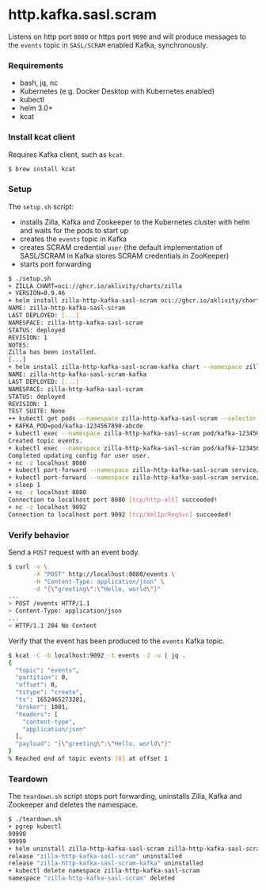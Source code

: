 # http.kafka.sasl.scram

Listens on http port `8080` or https port `9090` and will produce messages to the `events` topic in `SASL/SCRAM` enabled Kafka, synchronously.

### Requirements

- bash, jq, nc
- Kubernetes (e.g. Docker Desktop with Kubernetes enabled)
- kubectl
- helm 3.0+
- kcat

### Install kcat client

Requires Kafka client, such as `kcat`.

```bash
$ brew install kcat
```

### Setup

The `setup.sh` script:
- installs Zilla, Kafka and Zookeeper to the Kubernetes cluster with helm and waits for the pods to start up
- creates the `events` topic in Kafka
- creates SCRAM credential `user` (the default implementation of SASL/SCRAM in Kafka stores SCRAM credentials in ZooKeeper) 
- starts port forwarding

```bash
$ ./setup.sh
+ ZILLA_CHART=oci://ghcr.io/aklivity/charts/zilla
+ VERSION=0.9.46
+ helm install zilla-http-kafka-sasl-scram oci://ghcr.io/aklivity/charts/zilla --version 0.9.46 --namespace zilla-http-kafka-sasl-scram --create-namespace --wait [...]
NAME: zilla-http-kafka-sasl-scram
LAST DEPLOYED: [...]
NAMESPACE: zilla-http-kafka-sasl-scram
STATUS: deployed
REVISION: 1
NOTES:
Zilla has been installed.
[...]
+ helm install zilla-http-kafka-sasl-scram-kafka chart --namespace zilla-http-kafka-sasl-scram --create-namespace --wait
NAME: zilla-http-kafka-sasl-scram-kafka
LAST DEPLOYED: [...]
NAMESPACE: zilla-http-kafka-sasl-scram
STATUS: deployed
REVISION: 1
TEST SUITE: None
++ kubectl get pods --namespace zilla-http-kafka-sasl-scram --selector app.kubernetes.io/instance=kafka -o name
+ KAFKA_POD=pod/kafka-1234567890-abcde
+ kubectl exec --namespace zilla-http-kafka-sasl-scram pod/kafka-1234567890-abcde --container kafka -- /opt/bitnami/kafka/bin/kafka-topics.sh --bootstrap-server localhost:9092 --create --topic events --if-not-exists
Created topic events.
+ kubectl exec --namespace zilla-http-kafka-sasl-scram pod/kafka-1234567890-abcde --container kafka -- /opt/bitnami/kafka/bin/kafka-configs.sh --bootstrap-server localhost:9092 --alter --add-config 'SCRAM-SHA-256=[iterations=8192,password=bitnami],SCRAM-SHA-512=[password=bitnami]' --entity-type users --entity-name user
Completed updating config for user user.
+ nc -z localhost 8080
+ kubectl port-forward --namespace zilla-http-kafka-sasl-scram service/zilla-http-kafka-sasl-scram 8080 9090
+ kubectl port-forward --namespace zilla-http-kafka-sasl-scram service/kafka 9092 29092
+ sleep 1
+ nc -z localhost 8080
Connection to localhost port 8080 [tcp/http-alt] succeeded!
+ nc -z localhost 9092
Connection to localhost port 9092 [tcp/XmlIpcRegSvc] succeeded!
```

### Verify behavior

Send a `POST` request with an event body.
```bash
$ curl -v \
       -X "POST" http://localhost:8080/events \
       -H "Content-Type: application/json" \
       -d "{\"greeting\":\"Hello, world\"}"
...
> POST /events HTTP/1.1
> Content-Type: application/json
...
< HTTP/1.1 204 No Content
```
Verify that the event has been produced to the `events` Kafka topic.
```bash
$ kcat -C -b localhost:9092 -t events -J -u | jq .
{
  "topic": "events",
  "partition": 0,
  "offset": 0,
  "tstype": "create",
  "ts": 1652465273281,
  "broker": 1001,
  "headers": [
    "content-type",
    "application/json"
  ],
  "payload": "{\"greeting\":\"Hello, world\"}"
}
% Reached end of topic events [0] at offset 1
```

### Teardown

The `teardown.sh` script stops port forwarding, uninstalls Zilla, Kafka and Zookeeper and deletes the namespace.

```bash
$ ./teardown.sh
+ pgrep kubectl
99998
99999
+ helm uninstall zilla-http-kafka-sasl-scram zilla-http-kafka-sasl-scram-kafka --namespace zilla-http-kafka-sasl-scram
release "zilla-http-kafka-sasl-scram" uninstalled
release "zilla-http-kafka-sasl-scram-kafka" uninstalled
+ kubectl delete namespace zilla-http-kafka-sasl-scram
namespace "zilla-http-kafka-sasl-scram" deleted
```
